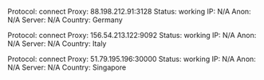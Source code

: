 Protocol: connect
Proxy: 88.198.212.91:3128
Status: working
IP: N/A
Anon: N/A
Server: N/A
Country: Germany

Protocol: connect
Proxy: 156.54.213.122:9092
Status: working
IP: N/A
Anon: N/A
Server: N/A
Country: Italy

Protocol: connect
Proxy: 51.79.195.196:30000
Status: working
IP: N/A
Anon: N/A
Server: N/A
Country: Singapore


